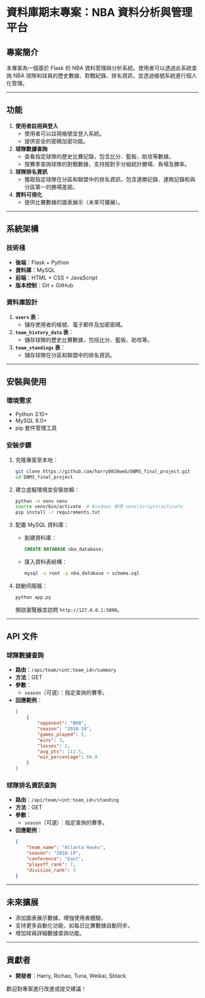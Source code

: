# 資料庫期末專案：NBA 資料分析與管理平台

## 專案簡介
本專案為一個基於 Flask 的 NBA 資料管理與分析系統。使用者可以透過此系統查詢 NBA 球隊和球員的歷史數據、對戰紀錄、排名資訊，並透過帳號系統進行個人化管理。

---

## 功能
1. **使用者註冊與登入**
   - 使用者可以註冊帳號並登入系統。
   - 提供安全的密碼加密功能。
2. **球隊數據查詢**
   - 查看指定球隊的歷史比賽記錄，包含比分、籃板、助攻等數據。
   - 按賽季查詢球隊的對戰數據，支持按對手分組統計勝場、負場及勝率。
3. **球隊排名資訊**
   - 獲取指定球隊在分區和聯盟中的排名資訊，包含連勝記錄、連敗記錄和與分區第一的勝場差距。
4. **資料可視化**
   - 提供比賽數據的圖表展示（未來可擴展）。

---

## 系統架構
### 技術棧
- **後端**：Flask + Python
- **資料庫**：MySQL
- **前端**：HTML + CSS + JavaScript
- **版本控制**：Git + GitHub

### 資料庫設計
1. **`users` 表**：
   - 儲存使用者的帳號、電子郵件及加密密碼。
2. **`team_history_data` 表**：
   - 儲存球隊的歷史比賽數據，包括比分、籃板、助攻等。
3. **`team_standings` 表**：
   - 儲存球隊在分區和聯盟中的排名資訊。

---

## 安裝與使用
### 環境需求
- Python 3.10+
- MySQL 8.0+
- pip 套件管理工具

### 安裝步驟
1. 克隆專案至本地：
   ```bash
   git clone https://github.com/harry0816web/DBMS_final_project.git
   cd DBMS_final_project
   ```

2. 建立虛擬環境並安裝依賴：
   ```bash
   python -m venv venv
   source venv/bin/activate  # Windows 使用 venv\Scripts\activate
   pip install -r requirements.txt
   ```

3. 配置 MySQL 資料庫：
   - 創建資料庫：
     ```sql
     CREATE DATABASE nba_database;
     ```
   - 匯入資料表結構：
     ```bash
     mysql -u root -p nba_database < schema.sql
     ```

4. 啟動伺服器：
   ```bash
   python app.py
   ```
   開啟瀏覽器並訪問 `http://127.0.0.1:5000`。

---

## API 文件
### 球隊數據查詢
- **路由**：`/api/team/<int:team_id>/summary`
- **方法**：GET
- **參數**：
  - `season`（可選）：指定查詢的賽季。
- **回應範例**：
  ```json
  [
      {
          "opponent": "BKN",
          "season": "2018-19",
          "games_played": 5,
          "wins": 3,
          "losses": 2,
          "avg_pts": 112.5,
          "win_percentage": 60.0
      }
  ]
  ```

### 球隊排名資訊查詢
- **路由**：`/api/team/<int:team_id>/standing`
- **方法**：GET
- **參數**：
  - `season`（可選）：指定查詢的賽季。
- **回應範例**：
  ```json
  {
      "team_name": "Atlanta Hawks",
      "season": "2018-19",
      "conference": "East",
      "playoff_rank": 7,
      "division_rank": 3
  }
  ```

---

## 未來擴展
- 添加圖表展示數據，增強使用者體驗。
- 支持更多自動化功能，如每日比賽數據自動同步。
- 增加球員詳細數據查詢功能。

---

## 貢獻者
- **開發者**：Harry, Richao, Tuna, Weikai, Sblack

歡迎對專案進行改進或提交建議！

